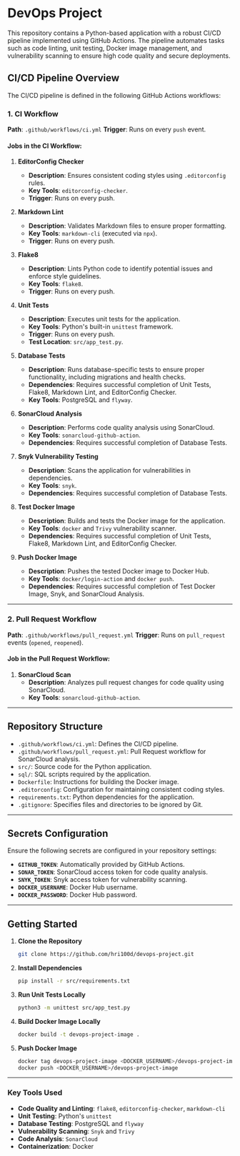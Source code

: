 # **DevOps Project**

This repository contains a Python-based application with a robust CI/CD pipeline implemented using GitHub Actions. The pipeline automates tasks such as code linting, unit testing, Docker image management, and vulnerability scanning to ensure high code quality and secure deployments.

## **CI/CD Pipeline Overview**

The CI/CD pipeline is defined in the following GitHub Actions workflows:

### **1. CI Workflow**
**Path**: `.github/workflows/ci.yml`
**Trigger**: Runs on every `push` event.

#### **Jobs in the CI Workflow:**

1. **EditorConfig Checker**
   - **Description**: Ensures consistent coding styles using `.editorconfig` rules.
   - **Key Tools**: `editorconfig-checker`.
   - **Trigger**: Runs on every push.

2. **Markdown Lint**
   - **Description**: Validates Markdown files to ensure proper formatting.
   - **Key Tools**: `markdown-cli` (executed via `npx`).
   - **Trigger**: Runs on every push.

3. **Flake8**
   - **Description**: Lints Python code to identify potential issues and enforce style guidelines.
   - **Key Tools**: `flake8`.
   - **Trigger**: Runs on every push.

4. **Unit Tests**
   - **Description**: Executes unit tests for the application.
   - **Key Tools**: Python's built-in `unittest` framework.
   - **Trigger**: Runs on every push.
   - **Test Location**: `src/app_test.py`.

5. **Database Tests**
   - **Description**: Runs database-specific tests to ensure proper functionality, including migrations and health checks.
   - **Dependencies**: Requires successful completion of Unit Tests, Flake8, Markdown Lint, and EditorConfig Checker.
   - **Key Tools**: PostgreSQL and `flyway`.

6. **SonarCloud Analysis**
   - **Description**: Performs code quality analysis using SonarCloud.
   - **Key Tools**: `sonarcloud-github-action`.
   - **Dependencies**: Requires successful completion of Database Tests.

7. **Snyk Vulnerability Testing**
   - **Description**: Scans the application for vulnerabilities in dependencies.
   - **Key Tools**: `snyk`.
   - **Dependencies**: Requires successful completion of Database Tests.

8. **Test Docker Image**
   - **Description**: Builds and tests the Docker image for the application.
   - **Key Tools**: `docker` and `Trivy` vulnerability scanner.
   - **Dependencies**: Requires successful completion of Unit Tests, Flake8, Markdown Lint, and EditorConfig Checker.

9. **Push Docker Image**
   - **Description**: Pushes the tested Docker image to Docker Hub.
   - **Key Tools**: `docker/login-action` and `docker push`.
   - **Dependencies**: Requires successful completion of Test Docker Image, Snyk, and SonarCloud Analysis.

---

### **2. Pull Request Workflow**
**Path**: `.github/workflows/pull_request.yml`
**Trigger**: Runs on `pull_request` events (`opened`, `reopened`).

#### **Job in the Pull Request Workflow:**

1. **SonarCloud Scan**
   - **Description**: Analyzes pull request changes for code quality using SonarCloud.
   - **Key Tools**: `sonarcloud-github-action`.

---

## **Repository Structure**

- `.github/workflows/ci.yml`: Defines the CI/CD pipeline.
- `.github/workflows/pull_request.yml`: Pull Request workflow for SonarCloud analysis.
- `src/`: Source code for the Python application.
- `sql/`: SQL scripts required by the application.
- `Dockerfile`: Instructions for building the Docker image.
- `.editorconfig`: Configuration for maintaining consistent coding styles.
- `requirements.txt`: Python dependencies for the application.
- `.gitignore`: Specifies files and directories to be ignored by Git.

---

## **Secrets Configuration**

Ensure the following secrets are configured in your repository settings:

- **`GITHUB_TOKEN`**: Automatically provided by GitHub Actions.
- **`SONAR_TOKEN`**: SonarCloud access token for code quality analysis.
- **`SNYK_TOKEN`**: Snyk access token for vulnerability scanning.
- **`DOCKER_USERNAME`**: Docker Hub username.
- **`DOCKER_PASSWORD`**: Docker Hub password.

---

## **Getting Started**

1. **Clone the Repository**
   ```bash
   git clone https://github.com/hri100d/devops-project.git
   ```

2. **Install Dependencies**
   ```bash
   pip install -r src/requirements.txt
   ```

3. **Run Unit Tests Locally**
   ```bash
   python3 -m unittest src/app_test.py
   ```

4. **Build Docker Image Locally**
   ```bash
   docker build -t devops-project-image .
   ```

5. **Push Docker Image**
   ```bash
   docker tag devops-project-image <DOCKER_USERNAME>/devops-project-image
   docker push <DOCKER_USERNAME>/devops-project-image
   ```

---

### **Key Tools Used**

- **Code Quality and Linting**: `flake8`, `editorconfig-checker`, `markdown-cli`
- **Unit Testing**: Python's `unittest`
- **Database Testing**: PostgreSQL and `flyway`
- **Vulnerability Scanning**: `Snyk` and `Trivy`
- **Code Analysis**: `SonarCloud`
- **Containerization**: Docker
